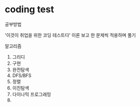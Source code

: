 # coding test

공부방법

'이것이 취업을 위한 코딩 테스트다'
이론 보고 한 문제씩 적용하며 풀기

알고리즘
1. 그리디
2. 구현
3. 완전탐색
4. DFS/BFS
5. 정렬
6. 이진탐색
7. 다이나믹 프로그래밍
8.
